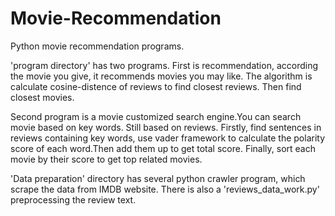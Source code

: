 # Movie-Recommendation
Python movie recommendation programs. 


'program directory' has two programs. 
First is recommendation, according the movie you give, it recommends movies you may like. 
The algorithm is calculate cosine-distence of reviews to find closest reviews. Then find closest movies.

Second program is a movie customized search engine.You can search movie based on key words.
Still based on reviews. Firstly, find sentences in reviews containing key words, use vader framework to calculate the polarity score of each word.Then add them up to get total score. Finally, sort each movie by their score to get top related movies.



'Data preparation' directory has several python crawler program, which scrape the data from IMDB website. There is also a 'reviews_data_work.py' preprocessing the review text.
